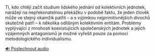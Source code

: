 
Ti, kdo chtějí začít studium lidského jednání od kolektivních jednotek, narážejí na nepřekonatelnou překážku v podobě faktu, že jeden člověk může ve stejný okamžik patřit – a s výjimkou nejprimitivnějších divochů skutečně patří – k několika odlišným kolektivním entitám. Problémy vyplývající z mnohosti koexistujících společenských jednotek a jejich vzájemných antagonismů je možné vyřešit pouze za pomoci metodologického individualismu.

[🔊 Poslechnout audio](/data/7-paragraphs/audio/chapter_18/para_003-Ti-kdo-chtj-zat-studium-lidskho-jednn-od-k.mp3)
